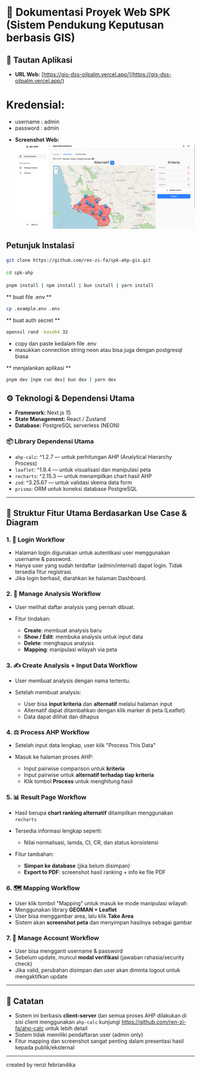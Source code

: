 # 📘 Dokumentasi Proyek Web SPK (Sistem Pendukung Keputusan berbasis GIS)

## 🔗 Tautan Aplikasi

- **URL Web:** [https://gis-dss-oilpalm.vercel.app/](https://gis-dss-oilpalm.vercel.app/)

# **Kredensial:**

- username : admin
- password : admin

* **Screenshot Web:** ![Screenshot Web](https://github.com/ren-zi-fa/spk-ahp-gis/blob/main/image/web.png)

## Petunjuk Instalasi

```bash
git clone https://github.com/ren-zi-fa/spk-ahp-gis.git

cd spk-ahp

pnpm install | npm install | bun install | yarn install

```

** buat file .env **

```bash
cp .example.env .env
```

** buat auth secret **

```bash
openssl rand -base64 32
```

- copy dan paste kedalam file .env
- masukkan connection string neon atau bisa juga dengan postgresql biasa

** menjalankan aplikasi **

```bash
pnpm dev |npm run dev| bun dev | yarn dev

```

## ⚙️ Teknologi & Dependensi Utama

- **Framework:** Next.js 15
- **State Management:** React / Zustand
- **Database:** PostgreSQL serverless (NEON)

### 📦 Library Dependensi Utama

- `ahp-calc`: ^1.2.7 — untuk perhitungan AHP (Analytical Hierarchy Process)
- `leaflet`: ^1.9.4 — untuk visualisasi dan manipulasi peta
- `recharts`: ^2.15.3 — untuk menampilkan chart hasil AHP
- `zod`: ^3.25.67 — untuk validasi skema data form
- `prisma`: ORM untuk koneksi database PostgreSQL

---

## 🧩 Struktur Fitur Utama Berdasarkan Use Case & Diagram

### 1. 🔐 **Login Workflow**

- Halaman login digunakan untuk autentikasi user menggunakan username & password.
- Hanya user yang sudah terdaftar (admin/internal) dapat login. Tidak tersedia fitur registrasi.
- Jika login berhasil, diarahkan ke halaman Dashboard.

### 2. 📁 **Manage Analysis Workflow**

- User melihat daftar analysis yang pernah dibuat.
- Fitur tindakan:

  - **Create**: membuat analysis baru
  - **Show / Edit**: membuka analysis untuk input data
  - **Delete**: menghapus analysis
  - **Mapping**: manipulasi wilayah via peta

### 3. ✍️ **Create Analysis + Input Data Workflow**

- User membuat analysis dengan nama tertentu.
- Setelah membuat analysis:

  - User bisa **input kriteria** dan **alternatif** melalui halaman input
  - Alternatif dapat ditambahkan dengan klik marker di peta (Leaflet)
  - Data dapat dilihat dan dihapus

### 4. ⚖️ **Process AHP Workflow**

- Setelah input data lengkap, user klik "Process This Data"
- Masuk ke halaman proses AHP:

  - Input pairwise comparison untuk **kriteria**
  - Input pairwise untuk **alternatif terhadap tiap kriteria**
  - Klik tombol **Process** untuk menghitung hasil

### 5. 📊 **Result Page Workflow**

- Hasil berupa **chart ranking alternatif** ditampilkan menggunakan `recharts`
- Tersedia informasi lengkap seperti:

  - Nilai normalisasi, lamda, CI, CR, dan status konsistensi

- Fitur tambahan:

  - **Simpan ke database** (jika belum disimpan)
  - **Export to PDF**: screenshot hasil ranking + info ke file PDF

### 6. 🗺️ **Mapping Workflow**

- User klik tombol "Mapping" untuk masuk ke mode manipulasi wilayah
- Menggunakan library **GEOMAN + Leaflet**
- User bisa menggambar area, lalu klik **Take Area**
- Sistem akan **screenshot peta** dan menyimpan hasilnya sebagai gambar

### 7. 👤 **Manage Account Workflow**

- User bisa mengganti username & password
- Sebelum update, muncul **modal verifikasi** (jawaban rahasia/security check)
- Jika valid, perubahan disimpan dan user akan diminta logout untuk mengaktifkan update

---

## 📌 Catatan

- Sistem ini berbasis **client-server** dan semua proses AHP dilakukan di sisi client menggunakan `ahp-calc` kunjungi https://github.com/ren-zi-fa/ahp-calc untuk lebih detail
- Sistem tidak memiliki pendaftaran user (admin only)
- Fitur mapping dan screenshot sangat penting dalam presentasi hasil kepada publik/eksternal

---

created by renzi febriandika
